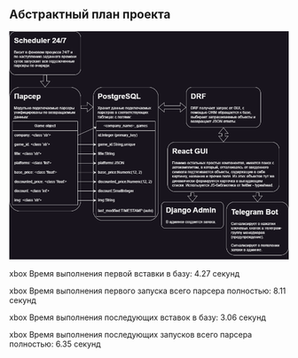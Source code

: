## Абстрактный план проекта
![](ProjectScheme.png)<br/>

xbox Время выполнения первой вставки в базу: 4.27 секунд

xbox Время выполнения первого запуска всего парсера полностью: 8.11 секунд

xbox Время выполнения последующих вставок в базу: 3.06 секунд

xbox Время выполнения последующих запусков всего парсера полностью: 6.35 секунд
